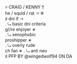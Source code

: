 ⌗ CRAIG / KENNY !!                         
he / squid / rat 〃☆                        
♯ dni if ⇢                  
. ⤿ basic dni criteria           
g//re enjoyer ∗          
. ⤿ xenophobic           
proshipper ∗          
. ⤿ overly rude          
ch fan ∗
. ⤿ anti neo          
♯ PFP BY @wingedwolf94 ON DA 
